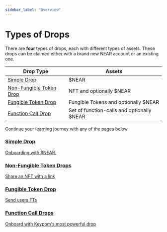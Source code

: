 ```yaml
---
sidebar_label: "Overview"
---
```

# Types of Drops
There are **four** types of drops, each with different types of assets. These drops can be claimed either with a brand new NEAR account or an existing one.


| Drop Type                                 | Assets                                                                                                                         |
| ----------------------------------------- | ------------------------------------------ |
| [Simple Drop](simpledrops.md)             | $NEAR                                      |
| [Non-Fungible Token Drop](nftdrops.md)    | NFT and optionally $NEAR                   |
| [Fungible Token Drop](ftdrops.md)         | Fungible Tokens and optionally $NEAR       |
| [Function Call Drop](fcdrops.md)          | Set of function-calls and optionally $NEAR |

Continue your learning journey with any of the pages below

<div class="container">
  <div class="row">
    <div class="col">
      <a href="simpledrops">
        <div class="card h-100 card-body">
          <div class="card__body">
            <h3 class="small-bottom-padding">Simple Drop</h3>
            <p class="neutraltext">Onboarding with $NEAR.</p>
          </div>
        </div>
      </a>
    </div>
    <div class="col">
      <a href="nftdrops">
        <div class="card h-100 card-body">
          <div class="card__body">
            <h3 class="small-bottom-padding">Non-Fungible Token Drops</h3>
              <p class="neutraltext">Share an NFT with a link</p>
          </div>
        </div>
      </a>
    </div>
  </div>
  <div class="row">
    <div class="col">
      <a href="ftdrops">
        <div class="card h-100 card-body">
          <div class="card__body">
            <h3 class="small-bottom-padding">Fungible Token Drop</h3>
            <p class="neutraltext">Send users FTs</p>
          </div>
        </div>
      </a>
    </div>
    <div class="col">
      <a href="fcdrops">
        <div class="card h-100 card-body">
          <div class="card__body">
            <h3 class="small-bottom-padding">Function Call Drops</h3>
              <p class="neutraltext">Onboard with Keypom's most powerful drop</p>
          </div>
        </div>
      </a>
    </div>
  </div>
</div>
<br></br>
